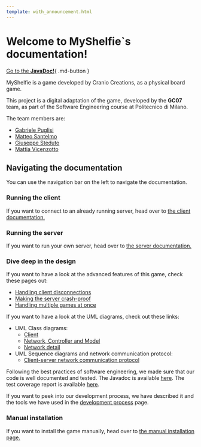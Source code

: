 ```yaml
---
template: with_announcement.html
---
```



# Welcome to MyShelfie`s documentation!

[Go to the **JavaDoc!**](javadoc){ .md-button }

MyShelfie is a game developed by Cranio Creations, as a physical board game.

This project is a digital adaptation of the game, developed by the **GC07** team, as part of the Software Engineering course at Politecnico di Milano.

The team members are:

- [Gabriele Puglisi](https://github.com/GabP404)
- [Matteo Santelmo](https://github.com/matsant01)
- [Giuseppe Steduto](https://github.com/giuseppe-steduto)
- [Mattia Vicenzotto](https://github.com/Vice41)

## Navigating the documentation

You can use the navigation bar on the left to navigate the documentation.

### Running the client

If you want to connect to an already running server, head over to [the client documentation.](client)

### Running the server

If you want to run your own server, head over to [the server documentation.](server)

### Dive deep in the design

If you want to have a look at the advanced features of this game, check these pages out:

- [Handling client disconnections](advanced-features/disconnection)
- [Making the server crash-proof](advanced-features/persistence/index.md)
- [Handling multiple games at once](advanced-features/multiple-games/index.md)

If you want to have a look at the UML diagrams, check out these links:

- UML Class diagrams:
    - [Client]()
    - [Network, Controller and Model](uml/Network-Controller-Model_UML.pdf)
    - [Network detail](uml/NetworkUML.pdf)
- UML Sequence diagrams and network communication protocol:
    - [Client-server network communication protocol](uml/NetworkCommunicationProtocol_SequenceDiagram.html)

Following the best practices of software engineering, we made sure that our code is well documented and tested.
The Javadoc is available [here](javadoc).
The test coverage report is available [here](test-coverage).

If you want to peek into our development process, we have described it and the tools 
we have used in the [development process](development-process) page.

### Manual installation

If you want to install the game manually, head over to [the manual installation page.](manual-installation)



